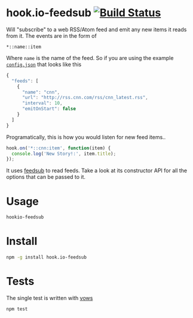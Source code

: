 # hook.io-feedsub [![Build Status](https://secure.travis-ci.org/fent/hook.io-feedsub.png)](http://travis-ci.org/fent/hook.io-feedsub)
Will "subscribe" to a web RSS/Atom feed and emit any new items it reads from it. The events are in the form of

`*::name::item`

Where `name` is the name of the feed. So if you are using the example [`config.json`](/fent/hook.io-feedsub/tree/master/examples/config.json) that looks like this

```javascript
{
  "feeds": [
    {
      "name": "cnn",
      "url": "http://rss.cnn.com/rss/cnn_latest.rss",
      "interval": 10,
      "emitOnStart": false
    }
  ]
}
```


Programatically, this is how you would listen for new feed items..


```javascript
hook.on('*::cnn:item', function(item) {
  console.log('New Story!:', item.title);
});
```

It uses [feedsub](https://github.com/fent/node-feedsub) to read feeds. Take a look at its constructor API for all the options that can be passed to it.


# Usage

```bash
hookio-feedsub
```


# Install

```bash
npm -g install hook.io-feedsub
```


# Tests
The single test is written with [vows](http://vowsjs.org/)

```bash
npm test
```
